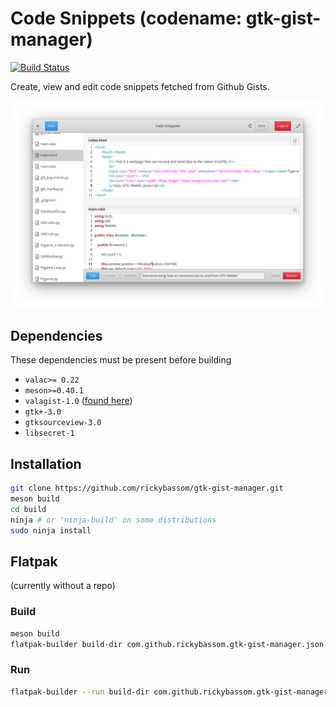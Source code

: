# Code Snippets (codename: gtk-gist-manager)
[![Build Status](https://travis-ci.com/rickybassom/gtk-gist-manager.svg?branch=master)](https://travis-ci.com/rickybassom/gtk-gist-manager)

Create, view and edit code snippets fetched from Github Gists.

![](data/screenshot.png "Screenshot")

## Dependencies
These dependencies must be present before building

- `valac>= 0.22`
- `meson>=0.40.1`
- `valagist-1.0` ([found here](https://github.com/rickybassom/vala-gist))
- `gtk+-3.0`
- `gtksourceview-3.0`
- `libsecret-1`

## Installation

```sh
git clone https://github.com/rickybassom/gtk-gist-manager.git
meson build
cd build
ninja # or 'ninja-build' on some distributions
sudo ninja install
```

## Flatpak
(currently without a repo)

### Build

```sh
meson build
flatpak-builder build-dir com.github.rickybassom.gtk-gist-manager.json
```

### Run

```sh
flatpak-builder --run build-dir com.github.rickybassom.gtk-gist-manager.json com.github.rickybassom.gtk-gist-manager
```

